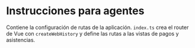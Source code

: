 # Instrucciones para agentes

Contiene la configuración de rutas de la aplicación. `index.ts` crea el router de Vue con `createWebHistory` y define las rutas a las vistas de pagos y asistencias.
